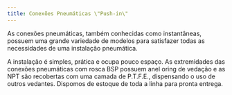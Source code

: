 ```yaml
---
title: Conexões Pneumáticas \"Push-in\"
---
```


As conexões pneumáticas, também conhecidas como instantâneas, possuem uma grande variedade de modelos para satisfazer todas as necessidades de uma instalação pneumática.

A instalação é simples, prática e ocupa pouco espaço. As extremidades das conexões pneumáticas com rosca BSP possuem anel oring de vedação e as NPT são recobertas com uma camada de P.T.F.E., dispensando o uso de outros vedantes. Dispomos de estoque de toda a linha para pronta entrega.